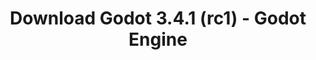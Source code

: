 ---
# Generated by /scripts/js/download_archive_generator !!! do not edit by hand !!!
title: 'Download Godot 3.4.1 (rc1) - Godot Engine'
type: 'download/archive'
name: '3.4.1'
flavor: 'rc1'
release_date: '2021-11-26T03:00:00-00:00'
release_notes: '/article/release-candidate-godot-3-4-1-rc-1/'
links:
  android.apk:
    name: 'android.apk'
    title: 'Android'
    caption: 'Universal APK (ARM64 + ARMv7 + x86_64 + x86)'
    tags:
      - 'APK download'
      - 'ARM64/v7'
      - 'x86 (64 & 32 bit)'
    hosts:
      github_builds:
        regular: 'https://github.com/godotengine/godot-builds/releases/download/3.4.1-rc1/Godot_v3.4.1-rc1_android_editor.apk'
        mono: '#'
      github:
        regular: 'https://github.com/godotengine/godot/releases/download/3.4.1-rc1/Godot_v3.4.1-rc1_android_editor.apk'
        mono: '#'
  macos.universal:
    name: 'macos.universal'
    title: 'macOS'
    caption: 'Universal (x86_64 + Apple Silicon)'
    tags:
      - 'Intel/Apple Silicon'
      - '64 bit'
    hosts:
      github_builds:
        regular: 'https://github.com/godotengine/godot-builds/releases/download/3.4.1-rc1/Godot_v3.4.1-rc1_osx.universal.zip'
        mono: 'https://github.com/godotengine/godot-builds/releases/download/3.4.1-rc1/Godot_v3.4.1-rc1_mono_osx.universal.zip'
      github:
        regular: 'https://github.com/godotengine/godot/releases/download/3.4.1-rc1/Godot_v3.4.1-rc1_osx.universal.zip'
        mono: 'https://github.com/godotengine/godot/releases/download/3.4.1-rc1/Godot_v3.4.1-rc1_mono_osx.universal.zip'
  windows.64:
    name: 'windows.64'
    title: 'Windows'
    caption: 'Standard (x86_64)'
    tags:
      - '64 bit'
    hosts:
      github_builds:
        regular: 'https://github.com/godotengine/godot-builds/releases/download/3.4.1-rc1/Godot_v3.4.1-rc1_win64.exe.zip'
        mono: 'https://github.com/godotengine/godot-builds/releases/download/3.4.1-rc1/Godot_v3.4.1-rc1_mono_win64.zip'
      github:
        regular: 'https://github.com/godotengine/godot/releases/download/3.4.1-rc1/Godot_v3.4.1-rc1_win64.exe.zip'
        mono: 'https://github.com/godotengine/godot/releases/download/3.4.1-rc1/Godot_v3.4.1-rc1_mono_win64.zip'
  linux_server.headless.64:
    name: 'linux_server.headless.64'
    title: 'Linux Server'
    caption: 'Headless (x86_64)'
    tags:
      - '64 bit'
      - 'Headless'
    hosts:
      github_builds:
        regular: 'https://github.com/godotengine/godot-builds/releases/download/3.4.1-rc1/Godot_v3.4.1-rc1_linux_headless.64.zip'
        mono: 'https://github.com/godotengine/godot-builds/releases/download/3.4.1-rc1/Godot_v3.4.1-rc1_mono_linux_headless_64.zip'
      github:
        regular: 'https://github.com/godotengine/godot/releases/download/3.4.1-rc1/Godot_v3.4.1-rc1_linux_headless.64.zip'
        mono: 'https://github.com/godotengine/godot/releases/download/3.4.1-rc1/Godot_v3.4.1-rc1_mono_linux_headless_64.zip'
  web:
    name: 'web'
    title: 'Web editor'
    caption: ''
    tags:
      - 'Self-hosted'
      - 'Cross-platform'
    hosts:
      github_builds:
        regular: 'https://github.com/godotengine/godot-builds/releases/download/3.4.1-rc1/Godot_v3.4.1-rc1_web_editor.zip'
        mono: '#'
      github:
        regular: 'https://github.com/godotengine/godot/releases/download/3.4.1-rc1/Godot_v3.4.1-rc1_web_editor.zip'
        mono: '#'
  linux.64:
    name: 'linux.64'
    title: 'Linux'
    caption: 'Standard (x86_64)'
    tags:
      - '64 bit'
    hosts:
      github_builds:
        regular: 'https://github.com/godotengine/godot-builds/releases/download/3.4.1-rc1/Godot_v3.4.1-rc1_x11.64.zip'
        mono: 'https://github.com/godotengine/godot-builds/releases/download/3.4.1-rc1/Godot_v3.4.1-rc1_mono_x11_64.zip'
      github:
        regular: 'https://github.com/godotengine/godot/releases/download/3.4.1-rc1/Godot_v3.4.1-rc1_x11.64.zip'
        mono: 'https://github.com/godotengine/godot/releases/download/3.4.1-rc1/Godot_v3.4.1-rc1_mono_x11_64.zip'
  linux.32:
    name: 'linux.32'
    title: 'Linux'
    caption: 'Standard (x86)'
    tags:
      - '32 bit'
    hosts:
      github_builds:
        regular: 'https://github.com/godotengine/godot-builds/releases/download/3.4.1-rc1/Godot_v3.4.1-rc1_x11.32.zip'
        mono: 'https://github.com/godotengine/godot-builds/releases/download/3.4.1-rc1/Godot_v3.4.1-rc1_mono_x11_32.zip'
      github:
        regular: 'https://github.com/godotengine/godot/releases/download/3.4.1-rc1/Godot_v3.4.1-rc1_x11.32.zip'
        mono: 'https://github.com/godotengine/godot/releases/download/3.4.1-rc1/Godot_v3.4.1-rc1_mono_x11_32.zip'
  windows.32:
    name: 'windows.32'
    title: 'Windows'
    caption: 'Standard (x86)'
    tags:
      - '32 bit'
    hosts:
      github_builds:
        regular: 'https://github.com/godotengine/godot-builds/releases/download/3.4.1-rc1/Godot_v3.4.1-rc1_win32.exe.zip'
        mono: 'https://github.com/godotengine/godot-builds/releases/download/3.4.1-rc1/Godot_v3.4.1-rc1_mono_win32.zip'
      github:
        regular: 'https://github.com/godotengine/godot/releases/download/3.4.1-rc1/Godot_v3.4.1-rc1_win32.exe.zip'
        mono: 'https://github.com/godotengine/godot/releases/download/3.4.1-rc1/Godot_v3.4.1-rc1_mono_win32.zip'
  linux_server.64:
    name: 'linux_server.64'
    title: 'Linux Server'
    caption: 'Standard (x86_64)'
    tags:
      - '64 bit'
    hosts:
      github_builds:
        regular: 'https://github.com/godotengine/godot-builds/releases/download/3.4.1-rc1/Godot_v3.4.1-rc1_linux_server.64.zip'
        mono: 'https://github.com/godotengine/godot-builds/releases/download/3.4.1-rc1/Godot_v3.4.1-rc1_mono_linux_server_64.zip'
      github:
        regular: 'https://github.com/godotengine/godot/releases/download/3.4.1-rc1/Godot_v3.4.1-rc1_linux_server.64.zip'
        mono: 'https://github.com/godotengine/godot/releases/download/3.4.1-rc1/Godot_v3.4.1-rc1_mono_linux_server_64.zip'
  aar_library:
    name: 'aar_library'
    title: 'AAR library'
    caption: ''
    tags:
      - 'Android plugins'
      - 'Java'
      - 'Kotlin'
    hosts:
      github_builds:
        regular: 'https://github.com/godotengine/godot-builds/releases/download/3.4.1-rc1/godot-lib.3.4.1.rc1.release.aar'
        mono: 'https://github.com/godotengine/godot-builds/releases/download/3.4.1-rc1/godot-lib.3.4.1.rc1.mono.release.aar'
      github:
        regular: 'https://github.com/godotengine/godot/releases/download/3.4.1-rc1/godot-lib.3.4.1.rc1.release.aar'
        mono: 'https://github.com/godotengine/godot/releases/download/3.4.1-rc1/godot-lib.3.4.1.rc1.mono.release.aar'
  templates:
    name: 'templates'
    title: 'Export templates'
    caption: ''
    tags:
      - 'Used to export your games to all supported platforms'
    hosts:
      github_builds:
        regular: 'https://github.com/godotengine/godot-builds/releases/download/3.4.1-rc1/Godot_v3.4.1-rc1_export_templates.tpz'
        mono: 'https://github.com/godotengine/godot-builds/releases/download/3.4.1-rc1/Godot_v3.4.1-rc1_mono_export_templates.tpz'
      github:
        regular: 'https://github.com/godotengine/godot/releases/download/3.4.1-rc1/Godot_v3.4.1-rc1_export_templates.tpz'
        mono: 'https://github.com/godotengine/godot/releases/download/3.4.1-rc1/Godot_v3.4.1-rc1_mono_export_templates.tpz'
primaryPlatforms:
  - 'android.apk'
  - 'macos.universal'
  - 'windows.64'
  - 'linux_server.headless.64'
  - 'web'
  - 'templates'
---